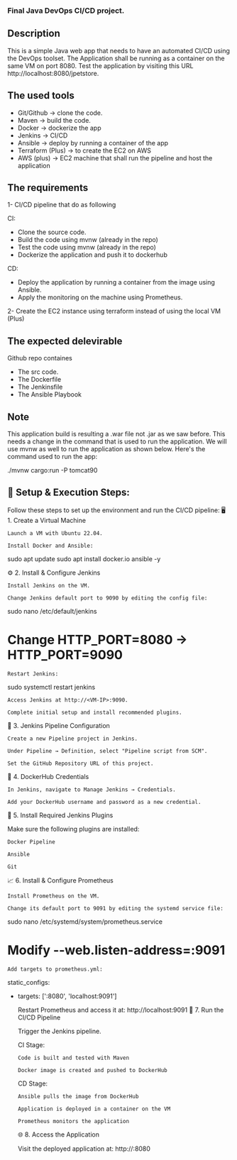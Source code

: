### Final Java DevOps CI/CD project.

## Description 

This is a simple Java web app that needs to have an automated CI/CD using the DevOps toolset. The Application shall be running as a container on the same VM on port 8080. Test the application by visiting this URL http://localhost:8080/jpetstore.

## The used tools

- Git/Github -> clone the code.
- Maven -> build the code.
- Docker -> dockerize the app
- Jenkins -> CI/CD
- Ansible -> deploy by running a container of the app
- Terraform (Plus) -> to create the EC2 on AWS 
- AWS (plus) -> EC2 machine that shall run the pipeline and host the application

## The requirements

1- CI/CD pipeline that do as following 

CI:
- Clone the source code.
- Build the code using mvnw (already in the repo)
- Test the code using mvnw (already in the repo)
- Dockerize the application and push it to dockerhub

CD:
- Deploy the application by running a container from the image using Ansible.
- Apply the monitoring on the machine using Prometheus. 

2- Create the EC2 instance using terraform instead of using the local VM (Plus)

## The expected delevirable

Github repo containes 
- The src code.
- The Dockerfile
- The Jenkinsfile
- The Ansible Playbook

## Note 

This application build is resulting a .war file not .jar as we saw before. This needs a change in the command that is used to run the application. We will use mvnw as well to run the application as shown below. Here's the command used to run the app:

./mvnw cargo:run -P tomcat90

## 📌 Setup & Execution Steps:
Follow these steps to set up the environment and run the CI/CD pipeline:
 🖥️ 1. Create a Virtual Machine

    Launch a VM with Ubuntu 22.04.

    Install Docker and Ansible:

sudo apt update
sudo apt install docker.io ansible -y
 
⚙️ 2. Install & Configure Jenkins

    Install Jenkins on the VM.

    Change Jenkins default port to 9090 by editing the config file:

sudo nano /etc/default/jenkins
# Change HTTP_PORT=8080 → HTTP_PORT=9090

    Restart Jenkins:

sudo systemctl restart jenkins

    Access Jenkins at http://<VM-IP>:9090.

    Complete initial setup and install recommended plugins.
🔧 3. Jenkins Pipeline Configuration

    Create a new Pipeline project in Jenkins.

    Under Pipeline → Definition, select "Pipeline script from SCM".

    Set the GitHub Repository URL of this project.
🔐 4. DockerHub Credentials

    In Jenkins, navigate to Manage Jenkins → Credentials.

    Add your DockerHub username and password as a new credential.
🧩 5. Install Required Jenkins Plugins

Make sure the following plugins are installed:

    Docker Pipeline

    Ansible

    Git
📈 6. Install & Configure Prometheus

    Install Prometheus on the VM.

    Change its default port to 9091 by editing the systemd service file:

sudo nano /etc/systemd/system/prometheus.service
# Modify --web.listen-address=:9091

    Add targets to prometheus.yml:

static_configs:
  - targets: ['<VM-IP>:8080', 'localhost:9091']

    Restart Prometheus and access it at: http://localhost:9091
🚀 7. Run the CI/CD Pipeline

    Trigger the Jenkins pipeline.

    CI Stage:

        Code is built and tested with Maven

        Docker image is created and pushed to DockerHub

    CD Stage:

        Ansible pulls the image from DockerHub

        Application is deployed in a container on the VM

        Prometheus monitors the application
    🌐 8. Access the Application

     Visit the deployed application at:
     http://<VM-IP>:8080  
  
